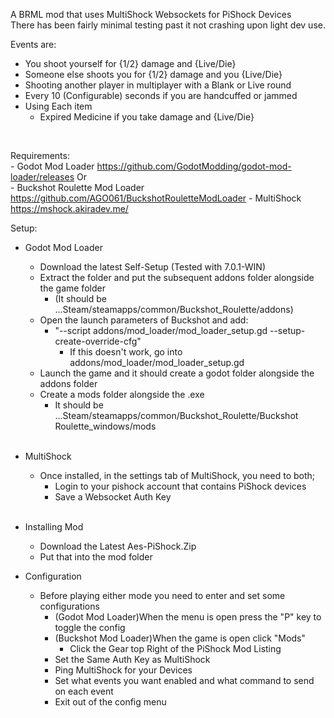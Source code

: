 A BRML mod that uses MultiShock Websockets for PiShock Devices <br/>
There has been fairly minimal testing past it not crashing upon light dev use. <br/>

Events are: <br/>
- You shoot yourself for {1/2} damage and {Live/Die}
- Someone else shoots you for {1/2} damage and you {Live/Die}
- Shooting another player in multiplayer with a Blank or Live round
- Every 10 (Configurable) seconds if you are handcuffed or jammed
- Using Each item 
  - Expired Medicine if you take damage and {Live/Die}
 <br/>

Requirements:<br/>
	  - Godot Mod Loader https://github.com/GodotModding/godot-mod-loader/releases
	Or <br/>
	  - Buckshot Roulette Mod Loader https://github.com/AGO061/BuckshotRouletteModLoader
	  - MultiShock https://mshock.akiradev.me/


Setup: <br/>
- Godot Mod Loader
  - Download the latest Self-Setup (Tested with 7.0.1-WIN)
  - Extract the folder and put the subsequent addons folder alongside the game folder
	- (It should be ...Steam/steamapps/common/Buckshot_Roulette/addons)
  - Open the launch parameters of Buckshot and add:
	- "--script addons/mod_loader/mod_loader_setup.gd --setup-create-override-cfg"
	  - If this doesn't work, go into addons/mod_loader/mod_loader_setup.gd
  - Launch the game and it should create a godot folder alongside the addons folder
  - Create a mods folder alongside the .exe
	- It should be ...Steam/steamapps/common/Buckshot_Roulette/Buckshot Roulette_windows/mods
	<br/>
	
- MultiShock
  - Once installed, in the settings tab of MultiShock, you need to both;
	- Login to your pishock account that contains PiShock devices
	- Save a Websocket Auth Key
	<br/>
	
- Installing Mod
  - Download the Latest Aes-PiShock.Zip 
  - Put that into the mod folder
	<br/>

- Configuration 
  - Before playing either mode you need to enter and set some configurations
	- (Godot Mod Loader)When the menu is open press the "P" key to toggle the config
	- (Buckshot Mod Loader)When the game is open click "Mods"
	  - Click the Gear top Right of the PiShock Mod Listing
	- Set the Same Auth Key as MultiShock
	- Ping MultiShock for your Devices
	- Set what events you want enabled and what command to send on each event
	- Exit out of the config menu
